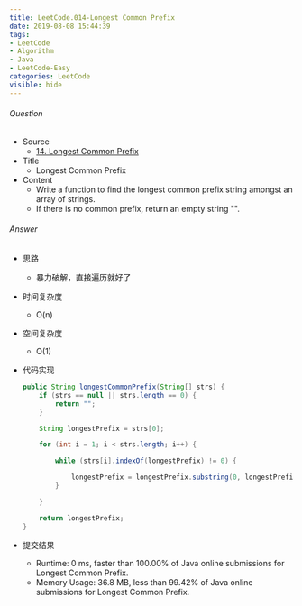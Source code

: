 ```yaml
---
title: LeetCode.014-Longest Common Prefix
date: 2019-08-08 15:44:39
tags:
- LeetCode
- Algorithm
- Java
- LeetCode-Easy
categories: LeetCode
visible: hide
---
```

###### Question
- Source
	- [14. Longest Common Prefix](https://leetcode.com/problems/longest-common-prefix/)
- Title
	- Longest Common Prefix
- Content 
	- Write a function to find the longest common prefix string amongst an array of strings.
	- If there is no common prefix, return an empty string "".
<!--more-->

###### Answer
- 思路
	- 暴力破解，直接遍历就好了
- 时间复杂度
	- O(n)
- 空间复杂度
	- O(1)
- 代码实现
	
	```Java
	public String longestCommonPrefix(String[] strs) {
        if (strs == null || strs.length == 0) {
            return "";
        }

        String longestPrefix = strs[0];

        for (int i = 1; i < strs.length; i++) {

            while (strs[i].indexOf(longestPrefix) != 0) {

                longestPrefix = longestPrefix.substring(0, longestPrefix.length() - 1);
            }

        }

        return longestPrefix;
    }
	```
- 提交结果
	- Runtime: 0 ms, faster than 100.00% of Java online submissions for Longest Common Prefix.
	- Memory Usage: 36.8 MB, less than 99.42% of Java online submissions for Longest Common Prefix.
